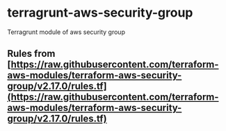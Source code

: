 # terragrunt-aws-security-group
Terragrunt module of aws security group

## Rules from [https://raw.githubusercontent.com/terraform-aws-modules/terraform-aws-security-group/v2.17.0/rules.tf](https://raw.githubusercontent.com/terraform-aws-modules/terraform-aws-security-group/v2.17.0/rules.tf)
